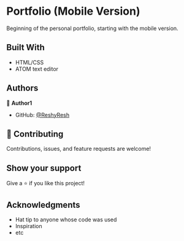 # Portfolio (Mobile Version)
Beginning of the personal portfolio, starting with the mobile version.
## Built With

- HTML/CSS
- ATOM text editor

## Authors

👤 **Author1**

- GitHub: [@ReshyResh](https://github.com/ReshyResh)


## 🤝 Contributing

Contributions, issues, and feature requests are welcome!

## Show your support

Give a ⭐️ if you like this project!

## Acknowledgments

- Hat tip to anyone whose code was used
- Inspiration
- etc
